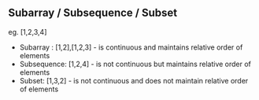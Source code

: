 ## Subarray / Subsequence / Subset

eg. [1,2,3,4]  
- Subarray : [1,2],[1,2,3] - is continuous and maintains relative order of elements
- Subsequence: [1,2,4] - is not continuous but maintains relative order of elements
- Subset: [1,3,2] - is not continuous and does not maintain relative order of elements